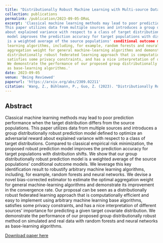 ```yaml
---
title: "Distributionally Robust Machine Learning with Multi-source Data"
collection: publications
permalink: /publication/2023-09-05-DRoL
excerpt: 'Classical machine learning methods may lead to poor prediction performance when the target distribution differs from the source populations. 
This paper utilizes data from multiple sources and introduces a group distributionally robust prediction model defined to optimize an adversarial reward 
about explained variance with respect to a class of target distributions. Compared to classical empirical risk minimization, the proposed robust prediction
 model improves the prediction accuracy for target populations with distribution shifts. We show that our group distributionally robust prediction model 
 is a weighted average of the source populations' conditional outcome models. We leverage this key identification result to robustify arbitrary machine 
 learning algorithms, including, for example, random forests and neural networks. We devise a novel bias-corrected estimator to estimate the optimal 
 aggregation weight for general machine-learning algorithms and demonstrate its improvement in the convergence rate. Our proposal can be seen as a 
 distributionally robust federated learning approach that is computationally efficient and easy to implement using arbitrary machine learning base algorithms, 
 satisfies some privacy constraints, and has a nice interpretation of different sources' importance for predicting a given target covariate distribution. 
 We demonstrate the performance of our proposed group distributionally robust method on simulated and real data with random forests and neural networks 
 as base-learning algorithms.'
date: 2023-09-05
venue: 'Being Reviewed'
paperurl: 'https://arxiv.org/abs/2309.02211'
citation: 'Wang, Z., Bühlmann, P., Guo, Z. (2023). "Distributionally Robust Machine Learning with Multi-source Data." '
---
```


## Abstract

Classical machine learning methods may lead to poor prediction performance when the target distribution differs from the source populations. This paper utilizes data from multiple sources and introduces a group distributionally robust prediction model defined to optimize an adversarial reward about explained variance with respect to a class of target distributions. Compared to classical empirical risk minimization, the proposed robust prediction model improves the prediction accuracy for target populations with distribution shifts. We show that our group distributionally robust prediction model is a weighted average of the source populations' conditional outcome models. We leverage this key identification result to robustify arbitrary machine learning algorithms, including, for example, random forests and neural networks. We devise a novel bias-corrected estimator to estimate the optimal aggregation weight for general machine-learning algorithms and demonstrate its improvement in the convergence rate. Our proposal can be seen as a distributionally robust federated learning approach that is computationally efficient and easy to implement using arbitrary machine learning base algorithms, satisfies some privacy constraints, and has a nice interpretation of different sources' importance for predicting a given target covariate distribution. We demonstrate the performance of our proposed group distributionally robust method on simulated and real data with random forests and neural networks as base-learning algorithms.

[Download paper here](https://arxiv.org/pdf/2309.02211.pdf)

<!-- Recommended citation: Wang, Z., Bühlmann, P., & Guo, Z. (2023). Distributionally Robust Machine Learning with Multi-source Data. arXiv preprint arXiv:2309.02211. -->